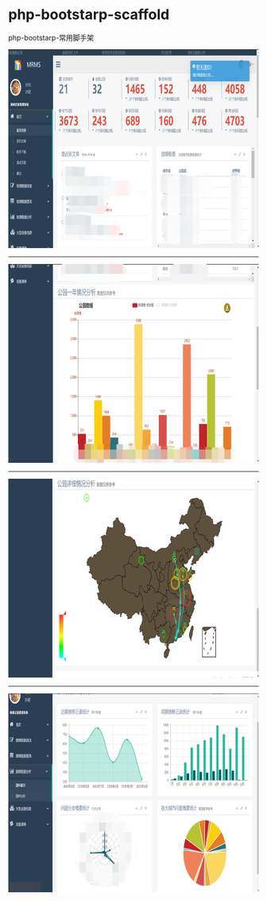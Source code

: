 # php-bootstarp-scaffold
php-bootstarp-常用脚手架

<p align='left'>
   <img src="screenshot/php1.png" height="400" />
   <hr>
   <img src="screenshot/php2.png" height="400" />
   <hr>
   <img src="screenshot/php3.png" height="400" />
   <hr>
   <img src="screenshot/php4.png" height="400" />
</p>


